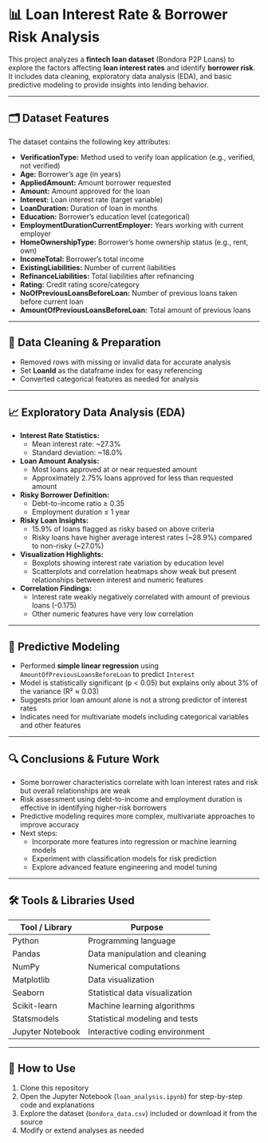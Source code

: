 # 📊 Loan Interest Rate & Borrower Risk Analysis

This project analyzes a **fintech loan dataset** (Bondora P2P Loans) to explore the factors affecting **loan interest rates** and identify **borrower risk**. It includes data cleaning, exploratory data analysis (EDA), and basic predictive modeling to provide insights into lending behavior.

---

## 🗂 Dataset Features

The dataset contains the following key attributes:

- **VerificationType:** Method used to verify loan application (e.g., verified, not verified)  
- **Age:** Borrower’s age (in years)  
- **AppliedAmount:** Amount borrower requested  
- **Amount:** Amount approved for the loan  
- **Interest:** Loan interest rate (target variable)  
- **LoanDuration:** Duration of loan in months  
- **Education:** Borrower’s education level (categorical)  
- **EmploymentDurationCurrentEmployer:** Years working with current employer  
- **HomeOwnershipType:** Borrower’s home ownership status (e.g., rent, own)  
- **IncomeTotal:** Borrower’s total income  
- **ExistingLiabilities:** Number of current liabilities  
- **RefinanceLiabilities:** Total liabilities after refinancing  
- **Rating:** Credit rating score/category  
- **NoOfPreviousLoansBeforeLoan:** Number of previous loans taken before current loan  
- **AmountOfPreviousLoansBeforeLoan:** Total amount of previous loans  

---

## 🧹 Data Cleaning & Preparation

- Removed rows with missing or invalid data for accurate analysis  
- Set **LoanId** as the dataframe index for easy referencing  
- Converted categorical features as needed for analysis  

---

## 📈 Exploratory Data Analysis (EDA)

- **Interest Rate Statistics:**  
  - Mean interest rate: ~27.3%  
  - Standard deviation: ~18.0%  
- **Loan Amount Analysis:**  
  - Most loans approved at or near requested amount  
  - Approximately 2.75% loans approved for less than requested amount  
- **Risky Borrower Definition:**  
  - Debt-to-income ratio ≥ 0.35  
  - Employment duration ≤ 1 year  
- **Risky Loan Insights:**  
  - 15.9% of loans flagged as risky based on above criteria  
  - Risky loans have higher average interest rates (~28.9%) compared to non-risky (~27.0%)  
- **Visualization Highlights:**  
  - Boxplots showing interest rate variation by education level  
  - Scatterplots and correlation heatmaps show weak but present relationships between interest and numeric features  
- **Correlation Findings:**  
  - Interest rate weakly negatively correlated with amount of previous loans (-0.175)  
  - Other numeric features have very low correlation  

---

## 🧮 Predictive Modeling

- Performed **simple linear regression** using `AmountOfPreviousLoansBeforeLoan` to predict `Interest`  
- Model is statistically significant (p < 0.05) but explains only about 3% of the variance (R² ≈ 0.03)  
- Suggests prior loan amount alone is not a strong predictor of interest rates  
- Indicates need for multivariate models including categorical variables and other features  

---

## 🔍 Conclusions & Future Work

- Some borrower characteristics correlate with loan interest rates and risk but overall relationships are weak  
- Risk assessment using debt-to-income and employment duration is effective in identifying higher-risk borrowers  
- Predictive modeling requires more complex, multivariate approaches to improve accuracy  
- Next steps:  
  - Incorporate more features into regression or machine learning models  
  - Experiment with classification models for risk prediction  
  - Explore advanced feature engineering and model tuning  

---

## 🛠 Tools & Libraries Used

| Tool / Library   | Purpose                                  |
|------------------|------------------------------------------|
| Python           | Programming language                      |
| Pandas           | Data manipulation and cleaning            |
| NumPy            | Numerical computations                     |
| Matplotlib       | Data visualization                        |
| Seaborn          | Statistical data visualization             |
| Scikit-learn     | Machine learning algorithms                |
| Statsmodels      | Statistical modeling and tests              |
| Jupyter Notebook | Interactive coding environment              |

---

## 📂 How to Use

1. Clone this repository  
2. Open the Jupyter Notebook (`loan_analysis.ipynb`) for step-by-step code and explanations  
3. Explore the dataset (`bondora_data.csv`) included or download it from the source  
4. Modify or extend analyses as needed  
